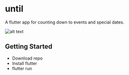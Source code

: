 # until

A flutter app for counting down to events and special dates.

![alt text](https://i.imgur.com/6jz5p4r.png)

## Getting Started

- Download repo
- Install flutter
- flutter run
